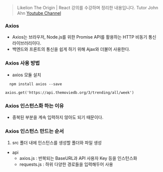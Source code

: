 > Likelion The Origin | React 강의를 수강하며 정리한 내용입니다. Tutor John Ahn [Youtube Channel](https://www.youtube.com/channel/UCFyXA9x8lpL3EYWeYhj4C4Q)

### Axios

- Axios는 브라우저, Node.js를 위한 Promise API를 활용하는 HTTP 비동기 통신 라이브러리이다.
- 백엔드와 프론트의 통신을 쉽게 하기 위해 Ajax와 더불어 사용한다.

### Axios 사용 방법

- axios 모듈 설치

```
  npm install axios --save
```

```
axios.get('https://api.themoviedb.org/3/trending/all/week')
```

### Axios 인스턴스화 하는 이유

- 중복된 부분을 계속 입력하지 않아도 되기 때문이다.

### Axios 인스턴스 만드는 순서

1. src 폴더 내에 인스턴스를 생성할 폴더와 파일 생성

- api
  - axios.js : 반복되는 BaseURL과 API 사용자 Key 등을 인스턴스화
  - requests.js : 하위 다양한 경로들을 입력해두어 사용
